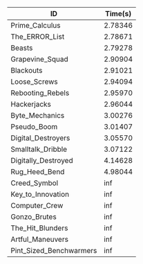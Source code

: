 |ID|Time(s)|
|-|-|
|Prime_Calculus|2.78346|
|The_ERROR_List|2.78671|
|Beasts|2.79278|
|Grapevine_Squad|2.90904|
|Blackouts|2.91021|
|Loose_Screws|2.94094|
|Rebooting_Rebels|2.95970|
|Hackerjacks|2.96044|
|Byte_Mechanics|3.00276|
|Pseudo_Boom|3.01407|
|Digital_Destroyers|3.05570|
|Smalltalk_Dribble|3.07122|
|Digitally_Destroyed|4.14628|
|Rug_Heed_Bend|4.98044|
|Creed_Symbol|inf|
|Key_to_Innovation|inf|
|Computer_Crew|inf|
|Gonzo_Brutes|inf|
|The_Hit_Blunders|inf|
|Artful_Maneuvers|inf|
|Pint_Sized_Benchwarmers|inf|

